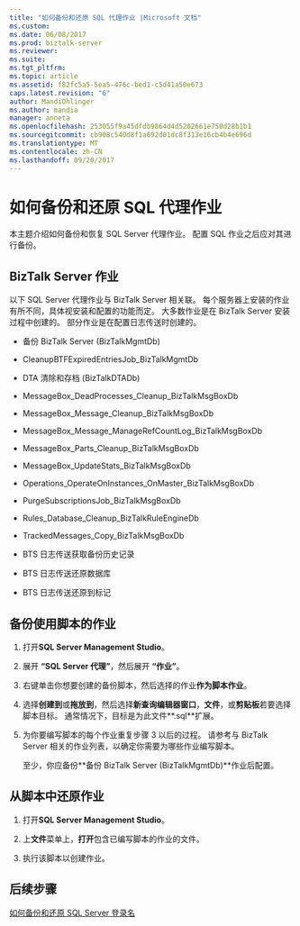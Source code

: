 ```yaml
---
title: "如何备份和还原 SQL 代理作业 |Microsoft 文档"
ms.custom: 
ms.date: 06/08/2017
ms.prod: biztalk-server
ms.reviewer: 
ms.suite: 
ms.tgt_pltfrm: 
ms.topic: article
ms.assetid: f82fc5a5-5ea5-476c-bed1-c5d41a50e673
caps.latest.revision: "6"
author: MandiOhlinger
ms.author: mandia
manager: anneta
ms.openlocfilehash: 253055f9a45dfdb9864d4d5202661e750d28b1b1
ms.sourcegitcommit: cb908c540d8f1a692d01dc8f313e16cb4b4e696d
ms.translationtype: MT
ms.contentlocale: zh-CN
ms.lasthandoff: 09/20/2017
---
```

# <a name="how-to-back-up-and-restore-sql-agent-jobs"></a>如何备份和还原 SQL 代理作业
本主题介绍如何备份和恢复 SQL Server 代理作业。 配置 SQL 作业之后应对其进行备份。  
  
## <a name="biztalk-server-jobs"></a>BizTalk Server 作业  
 以下 SQL Server 代理作业与 BizTalk Server 相关联。 每个服务器上安装的作业有所不同，具体视安装和配置的功能而定。 大多数作业是在 BizTalk Server 安装过程中创建的。 部分作业是在配置日志传送时创建的。  
  
-   备份 BizTalk Server (BizTalkMgmtDb)  
  
-   CleanupBTFExpiredEntriesJob_BizTalkMgmtDb  
  
-   DTA 清除和存档 (BizTalkDTADb)  
  
-   MessageBox_DeadProcesses_Cleanup_BizTalkMsgBoxDb  
  
-   MessageBox_Message_Cleanup_BizTalkMsgBoxDb  
  
-   MessageBox_Message_ManageRefCountLog_BizTalkMsgBoxDb  
  
-   MessageBox_Parts_Cleanup_BizTalkMsgBoxDb  
  
-   MessageBox_UpdateStats_BizTalkMsgBoxDb  
  
-   Operations_OperateOnInstances_OnMaster_BizTalkMsgBoxDb  
  
-   PurgeSubscriptionsJob_BizTalkMsgBoxDb  
  
-   Rules_Database_Cleanup_BizTalkRuleEngineDb  
  
-   TrackedMessages_Copy_BizTalkMsgBoxDb  
  
-   BTS 日志传送获取备份历史记录  
  
-   BTS 日志传送还原数据库  
  
-   BTS 日志传送还原到标记  
  
## <a name="back-up-a-job-using-a-script"></a>备份使用脚本的作业  
  
1.  打开**SQL Server Management Studio**。  
  
2.  展开 **“SQL Server 代理”**，然后展开 **“作业”**。  
  
3.  右键单击你想要创建的备份脚本，然后选择的作业**作为脚本作业**。  
  
4.  选择**创建到**或**拖放到**，然后选择**新查询编辑器窗口**，**文件**，或**剪贴板**若要选择脚本目标。 通常情况下，目标是为此文件**.sql**扩展。  
  
5.  为你要编写脚本的每个作业重复步骤 3 以后的过程。 请参考与 BizTalk Server 相关的作业列表，以确定你需要为哪些作业编写脚本。  
  
     至少，你应备份**备份 BizTalk Server (BizTalkMgmtDb)**作业后配置。  
  
## <a name="restore-a-job-from-a-script"></a>从脚本中还原作业  
  
1.  打开**SQL Server Management Studio**。  
  
2.  上**文件**菜单上，**打开**包含已编写脚本的作业的文件。  
  
3.  执行该脚本以创建作业。  
  
## <a name="next-steps"></a>后续步骤  
 [如何备份和还原 SQL Server 登录名](../core/how-to-back-up-and-restore-sql-server-logins.md)